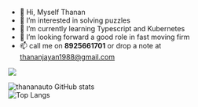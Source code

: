 - 👋 Hi, Myself Thanan
- 👀 I’m interested in solving puzzles
- 🌱 I’m currently learning Typescript and Kubernetes
- 💞️ I’m looking forward a good role in fast moving firm
- 📫 call me on <b>8925661701</b> or drop a note at thananjayan1988@gmail.com


![](https://komarev.com/ghpvc/?username=thananauto&color=green)


![thananauto GitHub stats](https://github-readme-stats.vercel.app/api?username=thananauto&show_icons=true)
<br>
![Top Langs](https://github-readme-stats.vercel.app/api/top-langs/?username=thananauto&theme=tokyonight)



<!---
thananauto/thananauto is a ✨ special ✨ repository because its `README.md` (this file) appears on your GitHub profile.
You can click the Preview link to take a look at your changes.
--->
